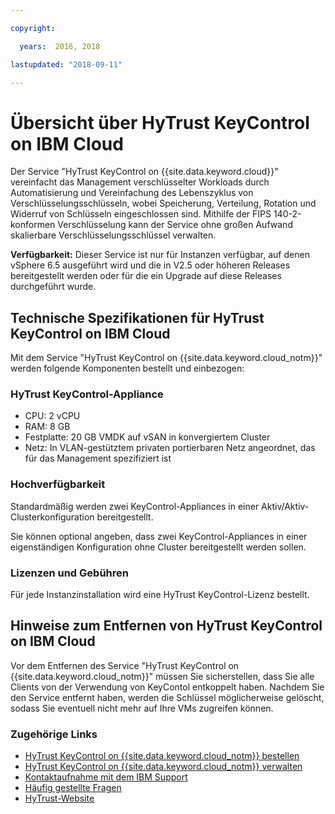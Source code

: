 ```yaml
---

copyright:

  years:  2016, 2018

lastupdated: "2018-09-11"

---
```


# Übersicht über HyTrust KeyControl on IBM Cloud

Der Service "HyTrust KeyControl on {{site.data.keyword.cloud}}" vereinfacht das Management verschlüsselter Workloads durch Automatisierung und Vereinfachung des Lebenszyklus von Verschlüsselungsschlüsseln, wobei Speicherung, Verteilung, Rotation und Widerruf von Schlüsseln eingeschlossen sind. Mithilfe der FIPS 140-2-konformen Verschlüsselung kann der Service ohne großen Aufwand skalierbare Verschlüsselungsschlüssel verwalten. 

**Verfügbarkeit:** Dieser Service ist nur für Instanzen verfügbar, auf denen vSphere 6.5 ausgeführt wird und die in V2.5 oder höheren Releases bereitgestellt werden oder für die ein Upgrade auf diese Releases durchgeführt wurde.

## Technische Spezifikationen für HyTrust KeyControl on IBM Cloud

Mit dem Service "HyTrust KeyControl on {{site.data.keyword.cloud_notm}}" werden folgende Komponenten bestellt und einbezogen:

### HyTrust KeyControl-Appliance

* CPU: 2 vCPU
* RAM: 8 GB
* Festplatte: 20 GB VMDK auf vSAN in konvergiertem Cluster
* Netz: In VLAN-gestütztem privaten portierbaren Netz angeordnet, das für das Management spezifiziert ist

### Hochverfügbarkeit

Standardmäßig werden zwei KeyControl-Appliances in einer Aktiv/Aktiv-Clusterkonfiguration bereitgestellt.

Sie können optional angeben, dass zwei KeyControl-Appliances in einer eigenständigen Konfiguration ohne Cluster bereitgestellt werden sollen.

### Lizenzen und Gebühren

Für jede Instanzinstallation wird eine HyTrust KeyControl-Lizenz bestellt.

## Hinweise zum Entfernen von HyTrust KeyControl on IBM Cloud

Vor dem Entfernen des Service "HyTrust KeyControl on {{site.data.keyword.cloud_notm}}" müssen Sie sicherstellen, dass Sie alle Clients von der Verwendung von KeyContol entkoppelt haben. Nachdem Sie den Service entfernt haben, werden die Schlüssel möglicherweise gelöscht, sodass Sie eventuell nicht mehr auf Ihre VMs zugreifen können.

### Zugehörige Links

* [HyTrust KeyControl on {{site.data.keyword.cloud_notm}} bestellen](htkc_ordering.html)
* [HyTrust KeyControl on {{site.data.keyword.cloud_notm}} verwalten](managinghtkc.html)
* [Kontaktaufnahme mit dem IBM Support](../vmonic/trbl_support.html)
* [Häufig gestellte Fragen](../vmonic/faq.html)
* [HyTrust-Website](https://www.hytrust.com/)

